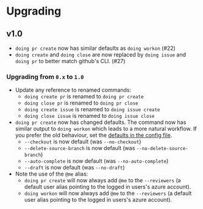 # Upgrading

## v1.0

- `doing pr create` now has similar defaults as `doing workon` (#22) 
- `doing create` and `doing close` are now replaced by `doing issue` and `doing pr` to better match github's CLI. (#27)


### Upgrading from `0.x` to `1.0`

- Update any reference to renamed commands:
    - `doing create pr` is renamed to `doing pr create`
    - `doing close pr` is renamed to `doing pr close`
    - `doing create issue` is renamed to `doing issue create`
    - `doing close issue` is renamed to `doing issue close`
- `doing pr create` now has changed defaults. The command now has similar output to `doing workon` which leads to a more natural workflow. If you prefer the old behaviour, set the [defaults in the config file](../reference/config_file.md#setting-command-defaults).
    - `--checkout` is now default (was `--no-checkout`)
    -  `--delete-source-branch` is now default (was `--no-delete-source-branch`)
    - `--auto-complete` is now default (was `--no-auto-complete`)
    - `--draft` is now default (was `--no-draft`)
- Note the use of the `@me` alias:
    - `doing pr create` will now always add `@me` to the `--reviewers` (a default user alias pointing to the logged in users's azure account).
    - `doing workon` will now always add `@me` to the `--reviewers` (a default user alias pointing to the logged in users's azure account).






